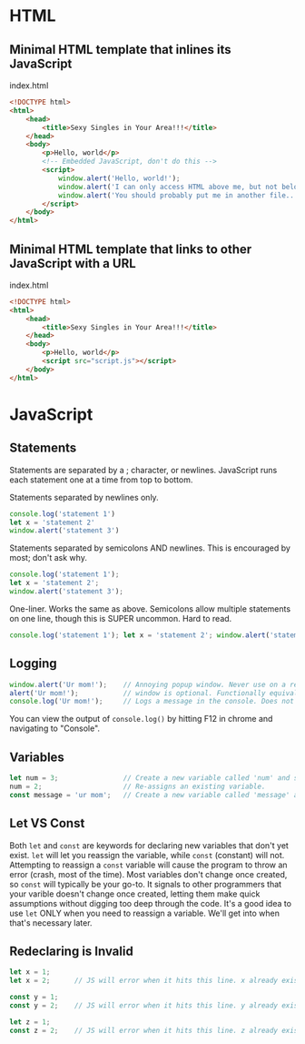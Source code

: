 # HTML
## Minimal HTML template that inlines its JavaScript

index.html
```html
<!DOCTYPE html>
<html>
    <head>
        <title>Sexy Singles in Your Area!!!</title>
    </head>
    <body>
        <p>Hello, world</p>
        <!-- Embedded JavaScript, don't do this -->
        <script>
            window.alert('Hello, world!');
            window.alert('I can only access HTML above me, but not below me!');
            window.alert('You should probably put me in another file...');
        </script>
    </body>
</html>
```

## Minimal HTML template that links to other JavaScript with a URL

index.html
```html
<!DOCTYPE html>
<html>
    <head>
        <title>Sexy Singles in Your Area!!!</title>
    </head>
    <body>
        <p>Hello, world</p>
        <script src="script.js"></script>
    </body>
</html>
```

# JavaScript

## Statements
Statements are separated by a ; character, or newlines.
JavaScript runs each statement one at a time from top to bottom.

Statements separated by newlines only.
```javascript
console.log('statement 1')
let x = 'statement 2'
window.alert('statement 3')
```

Statements separated by semicolons AND newlines. This is encouraged by most; don't ask why.
```javascript
console.log('statement 1');
let x = 'statement 2';
window.alert('statement 3');
```

One-liner. Works the same as above.
Semicolons allow multiple statements on one line, though this is SUPER uncommon.
Hard to read.
```javascript
console.log('statement 1'); let x = 'statement 2'; window.alert('statement 3');
```


## Logging
```javascript
window.alert('Ur mom!');    // Annoying popup window. Never use on a real site. JS will halt until "OK" is pressed. Everything fucking freezes on the page.
alert('Ur mom!');           // window is optional. Functionally equivalent.
console.log('Ur mom!');     // Logs a message in the console. Does not stop the page. Great for figuring out bugs. User does not see this output
```

You can view the output of ```console.log()``` by hitting F12 in chrome and navigating to "Console".

## Variables
```javascript
let num = 3;                // Create a new variable called 'num' and set it to 3. It has a "datatype" of "Number".
num = 2;                    // Re-assigns an existing variable.
const message = 'ur mom';   // Create a new variable called 'message' and set it to 'ur mom' . It has a "datatype" of "String". CANNOT BE REASSIGNED. If you try, the code stop and outputs an error in the console. 
```

## Let VS Const
Both `let` and `const` are keywords for declaring new variables that don't yet exist.
`let` will let you reassign the variable, while `const` (constant) will not.
Attempting to reassign a `const` variable will cause the program to throw an error (crash, most of the time).
Most variables don't change once created, so `const` will typically be your go-to.
It signals to other programmers that your varible doesn't change once created, letting them make quick assumptions without digging too deep through the code.
It's a good idea to use `let` ONLY when you need to reassign a variable.
We'll get into when that's necessary later.

## Redeclaring is Invalid
```javascript
let x = 1;
let x = 2;      // JS will error when it hits this line. x already exists.
```

```javascript
const y = 1;
const y = 2;    // JS will error when it hits this line. y already exists.
```

```javascript
let z = 1;
const z = 2;    // JS will error when it hits this line. z already exists.
```
